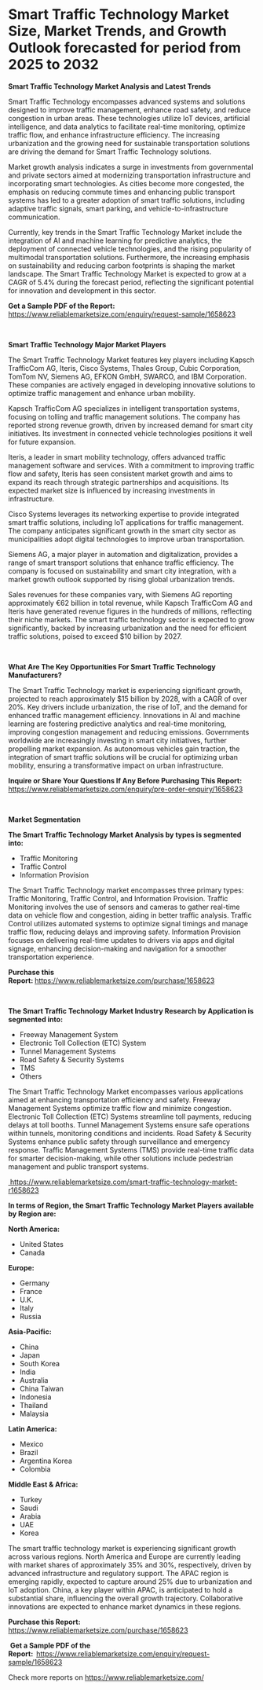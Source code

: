 <p><h1>Smart Traffic Technology Market Size, Market Trends, and Growth Outlook forecasted for period from 2025 to 2032</h1></p><p><strong>Smart Traffic Technology Market Analysis and Latest Trends</strong></p>
<p><p>Smart Traffic Technology encompasses advanced systems and solutions designed to improve traffic management, enhance road safety, and reduce congestion in urban areas. These technologies utilize IoT devices, artificial intelligence, and data analytics to facilitate real-time monitoring, optimize traffic flow, and enhance infrastructure efficiency. The increasing urbanization and the growing need for sustainable transportation solutions are driving the demand for Smart Traffic Technology solutions.</p><p>Market growth analysis indicates a surge in investments from governmental and private sectors aimed at modernizing transportation infrastructure and incorporating smart technologies. As cities become more congested, the emphasis on reducing commute times and enhancing public transport systems has led to a greater adoption of smart traffic solutions, including adaptive traffic signals, smart parking, and vehicle-to-infrastructure communication.</p><p>Currently, key trends in the Smart Traffic Technology Market include the integration of AI and machine learning for predictive analytics, the deployment of connected vehicle technologies, and the rising popularity of multimodal transportation solutions. Furthermore, the increasing emphasis on sustainability and reducing carbon footprints is shaping the market landscape. The Smart Traffic Technology Market is expected to grow at a CAGR of 5.4% during the forecast period, reflecting the significant potential for innovation and development in this sector.</p></p>
<p><strong>Get a Sample PDF of the Report:&nbsp;</strong> <a href="https://www.reliablemarketsize.com/enquiry/request-sample/1658623?utm_campaign=2778&utm_medium=2&utm_source=Github&utm_content=ia&utm_term=23032025&utm_id=smart-traffic-technology">https://www.reliablemarketsize.com/enquiry/request-sample/1658623</a></p>
<p>&nbsp;</p>
<p><strong>Smart Traffic Technology Major Market Players</strong></p>
<p><p>The Smart Traffic Technology Market features key players including Kapsch TrafficCom AG, Iteris, Cisco Systems, Thales Group, Cubic Corporation, TomTom NV, Siemens AG, EFKON GmbH, SWARCO, and IBM Corporation. These companies are actively engaged in developing innovative solutions to optimize traffic management and enhance urban mobility.</p><p>Kapsch TrafficCom AG specializes in intelligent transportation systems, focusing on tolling and traffic management solutions. The company has reported strong revenue growth, driven by increased demand for smart city initiatives. Its investment in connected vehicle technologies positions it well for future expansion.</p><p>Iteris, a leader in smart mobility technology, offers advanced traffic management software and services. With a commitment to improving traffic flow and safety, Iteris has seen consistent market growth and aims to expand its reach through strategic partnerships and acquisitions. Its expected market size is influenced by increasing investments in infrastructure.</p><p>Cisco Systems leverages its networking expertise to provide integrated smart traffic solutions, including IoT applications for traffic management. The company anticipates significant growth in the smart city sector as municipalities adopt digital technologies to improve urban transportation.</p><p>Siemens AG, a major player in automation and digitalization, provides a range of smart transport solutions that enhance traffic efficiency. The company is focused on sustainability and smart city integration, with a market growth outlook supported by rising global urbanization trends.</p><p>Sales revenues for these companies vary, with Siemens AG reporting approximately €62 billion in total revenue, while Kapsch TrafficCom AG and Iteris have generated revenue figures in the hundreds of millions, reflecting their niche markets. The smart traffic technology sector is expected to grow significantly, backed by increasing urbanization and the need for efficient traffic solutions, poised to exceed $10 billion by 2027.</p></p>
<p>&nbsp;</p>
<p><strong>What Are The Key Opportunities For Smart Traffic Technology Manufacturers?</strong></p>
<p><p>The Smart Traffic Technology market is experiencing significant growth, projected to reach approximately $15 billion by 2028, with a CAGR of over 20%. Key drivers include urbanization, the rise of IoT, and the demand for enhanced traffic management efficiency. Innovations in AI and machine learning are fostering predictive analytics and real-time monitoring, improving congestion management and reducing emissions. Governments worldwide are increasingly investing in smart city initiatives, further propelling market expansion. As autonomous vehicles gain traction, the integration of smart traffic solutions will be crucial for optimizing urban mobility, ensuring a transformative impact on urban infrastructure.</p></p>
<p><strong>Inquire or Share Your Questions If Any Before Purchasing This Report:</strong> <a href="https://www.reliablemarketsize.com/enquiry/pre-order-enquiry/1658623?utm_campaign=2778&utm_medium=2&utm_source=Github&utm_content=ia&utm_term=23032025&utm_id=smart-traffic-technology">https://www.reliablemarketsize.com/enquiry/pre-order-enquiry/1658623</a></p>
<p>&nbsp;</p>
<p><strong>Market Segmentation</strong></p>
<p><strong>The Smart Traffic Technology Market Analysis by types is segmented into:</strong></p>
<p><ul><li>Traffic Monitoring</li><li>Traffic Control</li><li>Information Provision</li></ul></p>
<p><p>The Smart Traffic Technology market encompasses three primary types: Traffic Monitoring, Traffic Control, and Information Provision. Traffic Monitoring involves the use of sensors and cameras to gather real-time data on vehicle flow and congestion, aiding in better traffic analysis. Traffic Control utilizes automated systems to optimize signal timings and manage traffic flow, reducing delays and improving safety. Information Provision focuses on delivering real-time updates to drivers via apps and digital signage, enhancing decision-making and navigation for a smoother transportation experience.</p></p>
<p><strong>Purchase this Report:&nbsp;</strong><a href="https://www.reliablemarketsize.com/purchase/1658623?utm_campaign=2778&utm_medium=2&utm_source=Github&utm_content=ia&utm_term=23032025&utm_id=smart-traffic-technology">https://www.reliablemarketsize.com/purchase/1658623</a></p>
<p>&nbsp;</p>
<p><strong>The Smart Traffic Technology Market Industry Research by Application is segmented into:</strong></p>
<p><ul><li>Freeway Management System</li><li>Electronic Toll Collection (ETC) System</li><li>Tunnel Management Systems</li><li>Road Safety & Security Systems</li><li>TMS</li><li>Others</li></ul></p>
<p><p>The Smart Traffic Technology Market encompasses various applications aimed at enhancing transportation efficiency and safety. Freeway Management Systems optimize traffic flow and minimize congestion. Electronic Toll Collection (ETC) Systems streamline toll payments, reducing delays at toll booths. Tunnel Management Systems ensure safe operations within tunnels, monitoring conditions and incidents. Road Safety & Security Systems enhance public safety through surveillance and emergency response. Traffic Management Systems (TMS) provide real-time traffic data for smarter decision-making, while other solutions include pedestrian management and public transport systems.</p></p>
<p><a href="https://www.reliablemarketsize.com/smart-traffic-technology-market-r1658623?utm_campaign=2778&utm_medium=2&utm_source=Github&utm_content=ia&utm_term=23032025&utm_id=smart-traffic-technology">&nbsp;https://www.reliablemarketsize.com/smart-traffic-technology-market-r1658623</a></p>
<p><strong>In terms of Region, the Smart Traffic Technology Market Players available by Region are:</strong></p>
<p>
    <p> <strong> North America: </strong>
        <ul>
            <li>United States</li>
            <li>Canada</li>
        </ul>
        </p> 
    <p> <strong> Europe: </strong>
        <ul>
            <li>Germany</li>
            <li>France</li>
            <li>U.K.</li>
            <li>Italy</li>
            <li>Russia</li>
        </ul>
        </p> 
    <p> <strong> Asia-Pacific: </strong>
        <ul>
            <li>China</li>
            <li>Japan</li>
            <li>South Korea</li>
            <li>India</li>
            <li>Australia</li>
            <li>China Taiwan</li>
            <li>Indonesia</li>
            <li>Thailand</li>
            <li>Malaysia</li>
        </ul>
        </p> 
    <p> <strong> Latin America: </strong>
        <ul>
            <li>Mexico</li>
            <li>Brazil</li>
            <li>Argentina Korea</li>
            <li>Colombia</li>
        </ul>
        </p> 
    <p> <strong> Middle East & Africa: </strong>
        <ul>
            <li>Turkey</li>
            <li>Saudi</li>
            <li>Arabia</li>
            <li>UAE</li>
            <li>Korea</li>
        </ul>
    </p>
    </p>
<p><p>The smart traffic technology market is experiencing significant growth across various regions. North America and Europe are currently leading with market shares of approximately 35% and 30%, respectively, driven by advanced infrastructure and regulatory support. The APAC region is emerging rapidly, expected to capture around 25% due to urbanization and IoT adoption. China, a key player within APAC, is anticipated to hold a substantial share, influencing the overall growth trajectory. Collaborative innovations are expected to enhance market dynamics in these regions.</p></p>
<p><strong>Purchase this Report: </strong><a href="https://www.reliablemarketsize.com/purchase/1658623?utm_campaign=2778&utm_medium=2&utm_source=Github&utm_content=ia&utm_term=23032025&utm_id=smart-traffic-technology">https://www.reliablemarketsize.com/purchase/1658623</a></p>
<p>&nbsp;<strong>Get a Sample PDF of the Report:&nbsp;&nbsp;</strong><a href="https://www.reliablemarketsize.com/enquiry/request-sample/1658623?utm_campaign=2778&utm_medium=2&utm_source=Github&utm_content=ia&utm_term=23032025&utm_id=smart-traffic-technology">https://www.reliablemarketsize.com/enquiry/request-sample/1658623</a></p>
<p><strong></strong></p>
<p>Check more reports on <a href="https://www.reliablemarketsize.com/?utm_campaign=2778&utm_medium=2&utm_source=Github&utm_content=ia&utm_term=23032025&utm_id=smart-traffic-technology">https://www.reliablemarketsize.com/</a></p>